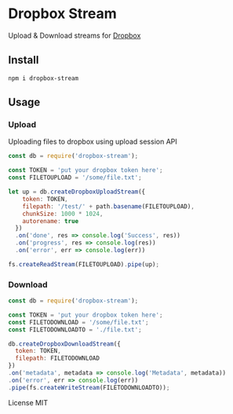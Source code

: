 # Dropbox Stream

Upload & Download streams for [Dropbox](https://dropbox.com)

## Install

`npm i dropbox-stream`

## Usage

### Upload

Uploading files to dropbox using upload session API

```js
const db = require('dropbox-stream');

const TOKEN = 'put your dropbox token here';
const FILETOUPLOAD = '/some/file.txt';

let up = db.createDropboxUploadStream({
    token: TOKEN,
    filepath: '/test/' + path.basename(FILETOUPLOAD),
    chunkSize: 1000 * 1024,
    autorename: true
  })
  .on('done', res => console.log('Success', res))
  .on('progress', res => console.log(res))
  .on('error', err => console.log(err))

fs.createReadStream(FILETOUPLOAD).pipe(up);

```

### Download

```js
const db = require('dropbox-stream');

const TOKEN = 'put your dropbox token here';
const FILETODOWNLOAD = '/some/file.txt';
const FILETODOWNLOADTO = './file.txt';

db.createDropboxDownloadStream({
  token: TOKEN,
  filepath: FILETODOWNLOAD
})
.on('metadata', metadata => console.log('Metadata', metadata))
.on('error', err => console.log(err))
.pipe(fs.createWriteStream(FILETODOWNLOADTO));

```

License MIT

